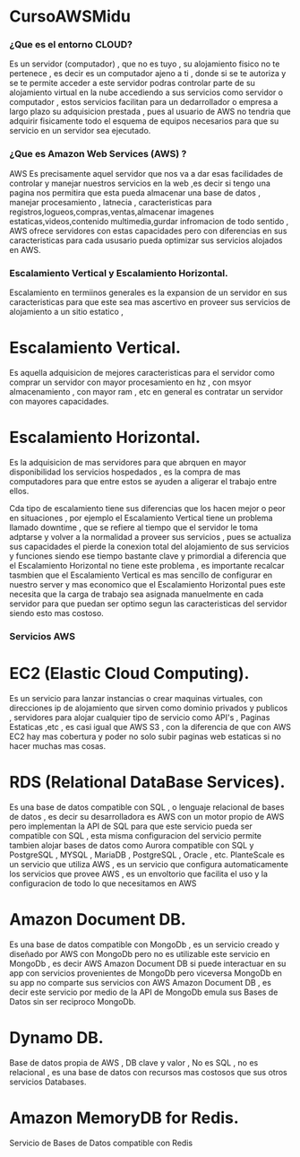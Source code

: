 # CursoAWSMidu

### ¿Que es el entorno CLOUD?
Es un servidor (computador) , que no es tuyo , su alojamiento fisico no te pertenece , es decir es un computador ajeno a ti , donde si se te autoriza y se te permite acceder a este servidor
podras controlar parte de su alojamiento virtual en la nube accediendo a sus servicios como servidor o computador , estos servicios facilitan para un dedarrollador o empresa a largo plazo su adquisicion prestada , pues al usuario de AWS no tendria que adquirir fisicamente todo el esquema de equipos necesarios para que su servicio en un servidor sea ejecutado.

### ¿Que es Amazon Web Services (AWS) ?
AWS Es precisamente aquel servidor que nos va a dar esas facilidades de controlar y manejar nuestros servicios en la web ,es decir si tengo una pagina nos permitira que esta pueda almacenar 
una base de datos , manejar procesamiento , latnecia , caracteristicas para registros,logueos,compras,ventas,almacenar imagenes estaticas,videos,contenido multimedia,gurdar infromacion de todo sentido , AWS ofrece servidores con estas capacidades pero con diferencias en sus caracteristicas para cada ususario pueda optimizar sus servicios alojados en AWS.

### Escalamiento Vertical y Escalamiento Horizontal.
Escalamiento en termiinos generales es la expansion de un servidor en sus caracteristicas para que este sea mas ascertivo en proveer sus servicios de alojamiento a un sitio estatico ,

# Escalamiento Vertical.
Es aquella adquisicion de mejores caracteristicas para el servidor como comprar un servidor con mayor procesamiento en hz , con msyor almacenamiento , con mayor ram , etc en general es contratar un servidor con mayores capacidades.

# Escalamiento Horizontal.
Es la adquisicion de mas servidores para que abrquen en mayor disponibilidad los servicios hospedados , es la compra de mas computadores para que entre estos se ayuden a aligerar el trabajo entre ellos.

Cda tipo de escalamiento tiene sus diferencias que los hacen mejor o peor en situaciones , por ejemplo el Escalamiento Vertical tiene un problema llamado downtime , que se refiere al tiempo que el servidor le toma adptarse y volver a la normalidad a proveer sus servicios , pues se actualiza sus capacidades el pierde la conexion total del alojamiento de sus servicios y funciones siendo ese tiempo bastante clave y primordial a diferencia que el Escalamiento Horizontal no tiene este problema , es importante recalcar tasmbien que el Escalamiento Vertical es mas sencillo de configurar en nuestro server y mas economico que el Escalamiento Horizontal pues este necesita que la carga de trabajo sea asignada manuelmente en cada servidor para que puedan ser optimo segun las caracteristicas del servidor siendo esto mas costoso.

### Servicios AWS
# EC2 (Elastic Cloud Computing).
Es un servicio para lanzar instancias o crear maquinas virtuales, con direcciones ip de alojamiento que sirven como dominio privados y publicos , servidores para alojar cualquier tipo de servicio como API's , Paginas Estaticas ,etc , es casi igual que AWS S3 , con la diferencia de que con AWS EC2 hay mas cobertura y poder no solo subir paginas web estaticas si  no hacer muchas mas cosas.

# RDS (Relational DataBase Services).
Es una base de datos compatible con SQL , o lenguaje relacional de bases de datos , es decir su desarrolladora es AWS con un motor propio de AWS pero implementan la API de SQL para que este servicio pueda ser compatible con SQL , esta misma configuracion del servicio permite tambien alojar bases de datos como Aurora compatible con SQL y PostgreSQL , MYSQL , MariaDB , PostgreSQL , Oracle , etc. PlanteScale es un servicio que utiliza AWS , es un servicio que configura automaticamente los servicios que provee AWS , es un envoltorio que facilita el uso y la configuracion de todo lo que necesitamos en AWS


# Amazon Document DB.
Es una base de datos compatible con MongoDb , es un servicio creado y diseñado por AWS con MongoDb pero no es utilizable este servicio en MongoDb , es decir AWS Amazon Document DB si puede interactuar en su app con servicios provenientes de MongoDb pero viceversa MongoDb en su app no comparte sus servicios con AWS Amazon Document DB , es decir este servicio por medio de la API de MongoDb emula sus Bases de Datos sin ser reciproco MongoDb.

# Dynamo DB.
Base de datos propia de AWS , DB clave y valor , No es SQL , no es relacional , es una base de datos con recursos mas costosos que sus otros servicios Databases.

# Amazon MemoryDB for Redis.
Servicio de Bases de Datos compatible con Redis
